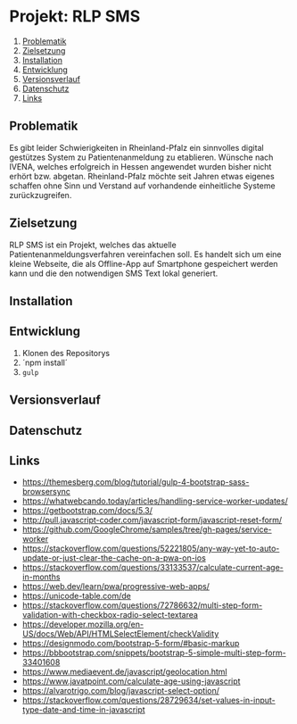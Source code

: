 # Projekt: RLP SMS

1. [Problematik](#problematik)
2. [Zielsetzung](#zielsetzung)
3. [Installation](#installation)
4. [Entwicklung](#entwicklung)
5. [Versionsverlauf](#versionsverlauf)
6. [Datenschutz](#datenschutz)
7. [Links](#links)

## Problematik
Es gibt leider Schwierigkeiten in Rheinland-Pfalz ein sinnvolles digital gestützes System zu Patientenanmeldung zu etablieren. Wünsche nach IVENA, welches erfolgreich in Hessen angewendet wurden bisher nicht erhört bzw. abgetan. Rheinland-Pfalz möchte seit Jahren etwas eigenes schaffen ohne Sinn und Verstand auf vorhandende einheitliche Systeme zurückzugreifen.

## Zielsetzung
RLP SMS ist ein Projekt, welches das aktuelle Patientenanmeldungsverfahren vereinfachen soll. Es handelt sich um eine kleine Webseite, die als Offline-App auf Smartphone gespeichert werden kann und die den notwendigen SMS Text lokal generiert. 

## Installation

## Entwicklung
1. Klonen des Repositorys
2. ´npm install´
3. `gulp`

## Versionsverlauf


## Datenschutz


## Links
- https://themesberg.com/blog/tutorial/gulp-4-bootstrap-sass-browsersync
- https://whatwebcando.today/articles/handling-service-worker-updates/
- https://getbootstrap.com/docs/5.3/
- http://pull.javascript-coder.com/javascript-form/javascript-reset-form/
- https://github.com/GoogleChrome/samples/tree/gh-pages/service-worker
- https://stackoverflow.com/questions/52221805/any-way-yet-to-auto-update-or-just-clear-the-cache-on-a-pwa-on-ios
- https://stackoverflow.com/questions/33133537/calculate-current-age-in-months
- https://web.dev/learn/pwa/progressive-web-apps/
- https://unicode-table.com/de
- https://stackoverflow.com/questions/72786632/multi-step-form-validation-with-checkbox-radio-select-textarea
- https://developer.mozilla.org/en-US/docs/Web/API/HTMLSelectElement/checkValidity
- https://designmodo.com/bootstrap-5-form/#basic-markup
- https://bbbootstrap.com/snippets/bootstrap-5-simple-multi-step-form-33401608
- https://www.mediaevent.de/javascript/geolocation.html
- https://www.javatpoint.com/calculate-age-using-javascript
- https://alvarotrigo.com/blog/javascript-select-option/
- https://stackoverflow.com/questions/28729634/set-values-in-input-type-date-and-time-in-javascript